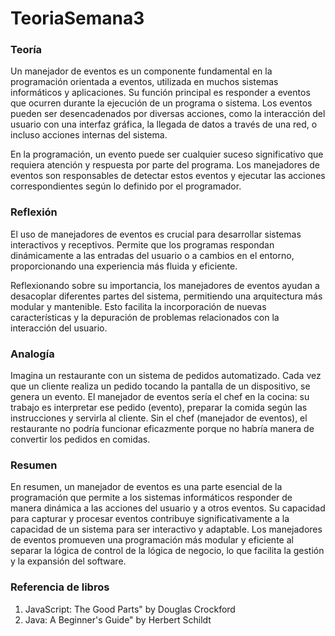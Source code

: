 # TeoriaSemana3
### Teoría

Un manejador de eventos es un componente fundamental en la programación orientada a eventos, utilizada en muchos sistemas informáticos y aplicaciones. Su función principal es responder a eventos que ocurren durante la ejecución de un programa o sistema. Los eventos pueden ser desencadenados por diversas acciones, como la interacción del usuario con una interfaz gráfica, la llegada de datos a través de una red, o incluso acciones internas del sistema.

En la programación, un evento puede ser cualquier suceso significativo que requiera atención y respuesta por parte del programa. Los manejadores de eventos son responsables de detectar estos eventos y ejecutar las acciones correspondientes según lo definido por el programador.

### Reflexión

El uso de manejadores de eventos es crucial para desarrollar sistemas interactivos y receptivos. Permite que los programas respondan dinámicamente a las entradas del usuario o a cambios en el entorno, proporcionando una experiencia más fluida y eficiente.

Reflexionando sobre su importancia, los manejadores de eventos ayudan a desacoplar diferentes partes del sistema, permitiendo una arquitectura más modular y mantenible. Esto facilita la incorporación de nuevas características y la depuración de problemas relacionados con la interacción del usuario.

### Analogía

Imagina un restaurante con un sistema de pedidos automatizado. Cada vez que un cliente realiza un pedido tocando la pantalla de un dispositivo, se genera un evento. El manejador de eventos sería el chef en la cocina: su trabajo es interpretar ese pedido (evento), preparar la comida según las instrucciones y servirla al cliente. Sin el chef (manejador de eventos), el restaurante no podría funcionar eficazmente porque no habría manera de convertir los pedidos en comidas.

### Resumen

En resumen, un manejador de eventos es una parte esencial de la programación que permite a los sistemas informáticos responder de manera dinámica a las acciones del usuario y a otros eventos. Su capacidad para capturar y procesar eventos contribuye significativamente a la capacidad de un sistema para ser interactivo y adaptable. Los manejadores de eventos promueven una programación más modular y eficiente al separar la lógica de control de la lógica de negocio, lo que facilita la gestión y la expansión del software.

### Referencia de libros 
1. JavaScript: The Good Parts" by Douglas Crockford
2. Java: A Beginner's Guide" by Herbert Schildt
